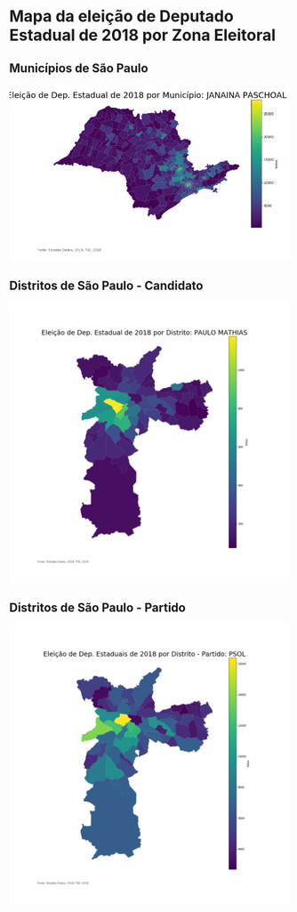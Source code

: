 # Mapa da eleição de Deputado Estadual de 2018 por Zona Eleitoral

## Municípios de São Paulo
![Screenshot](sp-estado.png)

## Distritos de São Paulo - Candidato
![Screenshot](sp-distrito.png)

## Distritos de São Paulo - Partido
![Screenshot](sp-distrito-partido.png)
